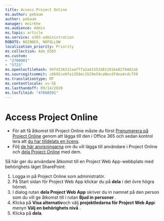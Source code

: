 ```yaml
---
title: Access Project Online
ms.author: pebaum
author: pebaum
manager: mnirkhe
ms.audience: Admin
ms.topic: article
ms.service: o365-administration
ROBOTS: NOINDEX, NOFOLLOW
localization_priority: Priority
ms.collection: Adm_O365
ms.custom:
- "2700001"
- "5723"
ms.openlocfilehash: 94fd156311aafffa2a41552d811916e82f4462ab
ms.sourcegitcommit: c6692ce0fa1358ec3529e59ca0ecdfdea4cdc759
ms.translationtype: MT
ms.contentlocale: sv-SE
ms.lasthandoff: 09/14/2020
ms.locfileid: "47668591"
---
```

# <a name="access-project-online"></a>Access Project Online

- För att få åtkomst till Project Online måste du först [Prenumerera på Project Online](https://docs.microsoft.com/ProjectOnline/get-started-with-project-online) genom att lägga till den i Office 365 och sedan kontrol lera att [du har tilldelats en licens](https://docs.microsoft.com/ProjectOnline/step-1-sign-up-for-project-online#next-make-sure-you-can-get-in).
- Följ [de här anvisningarna](https://docs.microsoft.com/ProjectOnline/step-2-add-people-to-project-online) om du vill lägga till användare i Project Online och [dela Project Online](https://docs.microsoft.com/ProjectOnline/step-2-add-people-to-project-online#4-finally-share-project-online-with-the-people-you-added) med dem.

Så här ger du användare åtkomst till en Project Web App-webbplats med behörighets läget SharePoint:

1. Logga in på Project Online som administratör.
2. På Start sidan för Project Web App klickar du på **dela** i det övre högra hörnet.
3. I dialog rutan **dela Project Web App** skriver du in namnet på den person som du vill ge åtkomst till i rutan **Bjud in personer** .
4. Klicka på **Visa alternativ**och välj **projektledarna för Project Web App**i menyn **Välj en behörighets nivå** .
5. Klicka på **dela**.
